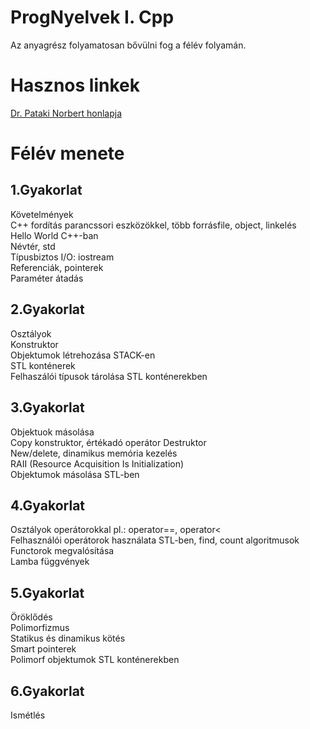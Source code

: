 # ProgNyelvek I. Cpp

Az anyagrész folyamatosan bővülni fog a félév folyamán.

# Hasznos linkek
[Dr. Pataki Norbert honlapja](http://patakino.web.elte.hu)  

# Félév menete
## 1.Gyakorlat  
Követelmények  
C++ fordítás parancssori eszközökkel, több  forrásfile, object, linkelés  
Hello World C++-ban  
Névtér, std  
Típusbiztos I/O: iostream  
Referenciák, pointerek  
Paraméter átadás

## 2.Gyakorlat
Osztályok  
Konstruktor  
Objektumok létrehozása STACK-en  
STL konténerek  
Felhaszálói típusok tárolása STL konténerekben


## 3.Gyakorlat
Objektuok másolása  
Copy konstruktor, értékadó operátor
Destruktor  
New/delete, dinamikus memória kezelés  
RAII (Resource Acquisition Is Initialization)  
Objektumok másolása STL-ben

## 4.Gyakorlat
Osztályok operátorokkal pl.: operator==, operator<  
Felhasználói operátorok használata STL-ben, find, count algoritmusok  
Functorok megvalósítása  
Lamba függvények  

## 5.Gyakorlat
Öröklődés  
Polimorfizmus  
Statikus és dinamikus kötés  
Smart pointerek  
Polimorf objektumok STL konténerekben

## 6.Gyakorlat
Ismétlés
